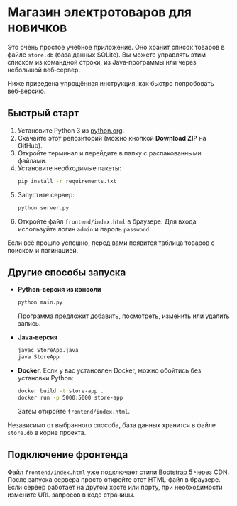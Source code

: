# Магазин электротоваров для новичков

Это очень простое учебное приложение. Оно хранит список товаров в файле
`store.db` (база данных SQLite). Вы можете управлять этим списком из командной
строки, из Java‑программы или через небольшой веб‑сервер.

Ниже приведена упрощённая инструкция, как быстро попробовать веб‑версию.

## Быстрый старт

1. Установите Python 3 из [python.org](https://python.org).
2. Скачайте этот репозиторий (можно кнопкой **Download ZIP** на GitHub).
3. Откройте терминал и перейдите в папку с распакованными файлами.
4. Установите необходимые пакеты:
   ```bash
   pip install -r requirements.txt
   ```
5. Запустите сервер:
   ```bash
   python server.py
   ```
6. Откройте файл `frontend/index.html` в браузере. Для входа используйте логин
   `admin` и пароль `password`.

Если всё прошло успешно, перед вами появится таблица товаров с поиском и
пагинацией.

## Другие способы запуска

- **Python‑версия из консоли**
  ```bash
  python main.py
  ```
  Программа предложит добавить, посмотреть, изменить или удалить запись.

- **Java‑версия**
  ```bash
  javac StoreApp.java
  java StoreApp
  ```

- **Docker**. Если у вас установлен Docker, можно обойтись без установки Python:
  ```bash
  docker build -t store-app .
  docker run -p 5000:5000 store-app
  ```
  Затем откройте `frontend/index.html`.

Независимо от выбранного способа, база данных хранится в файле `store.db` в
корне проекта.

## Подключение фронтенда

Файл `frontend/index.html` уже подключает стили [Bootstrap 5](https://getbootstrap.com/) через CDN.
После запуска сервера просто откройте этот HTML‑файл в браузере.
Если сервер работает на другом хосте или порту, при необходимости
измените URL запросов в коде страницы.
